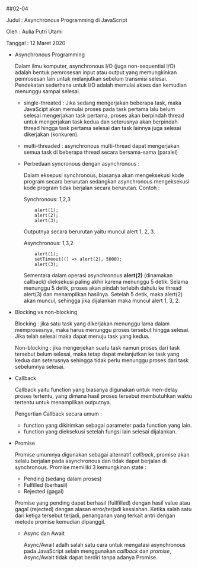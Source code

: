 ##02-04

Judul : Asynchronous Programming di JavaScript

Oleh : Aulia Putri Utami

Tanggal : 12 Maret 2020

- Asynchronous Programming

  Dalam ilmu komputer, asynchronous I/O (juga non-sequential I/O) adalah bentuk pemrosesan input atau output yang memungkinkan pemrosesan lain untuk melanjutkan sebelum transmisi selesai. Pendekatan sederhana untuk I/O adalah memulai akses dan kemudian menunggu sampai selesai. 

    - single-threated : Jika sedang mengerjakan beberapa task, maka JavaScipt akan memulai proses pada task pertama lalu belum selesai mengerjakan task pertama, proses akan berpindah thread untuk mengerjakan task kedua dan seterusnya akan berpindah thread hingga task pertama selesai dan task lainnya juga selesai dikerjakan (konkuren).

    - multi-threaded : asynchronous multi-thread dapat  mengerjakan semua task di beberapa thread secara bersama-sama (paralel)
  
  - Perbedaan syncronous dengan asynchronous :
  
    Dalam eksepusi synchronous, biasanya akan mengeksekusi kode program secara berurutan sedangkan asynchronous mengeksekusi kode program tidak berjalan secara berurutan. Contoh :
    
    Synchronous: 1,2,3

            alert(1);
            alert(2);
            alert(3);

    Outputnya secara berurutan yaitu muncul alert 1, 2, 3.

    Asynchronous: 1,3,2

            alert(1);
            setTimeout(() => alert(2), 5000);
            alert(3);

    Sementara dalam operasi asynchronous **alert(2)** (dinamakan callback) dieksekusi paling akhir karena menunggu 5 detik. Selama menunggu 5 detik, proses akan pindah terlebih dahulu ke thread alert(3) dan menampilkan hasilnya. Setelah 5 detik, maka alert(2) akan muncul, sehingga jika dijalankan maka muncul alert 1, 3, 2.


- Blocking vs non-blocking

  Blocking : jika satu task yang dikerjakan menunggu lama dalam memprosesnya, maka harus menunggu proses tersebut hingga selesai. Jika telah selesai maka dapat menuju task yang kedua.

  Non-blocking : jika mengerjekan suatu task namun proses dari task tersebut belum selesai, maka tetap dapat melanjutkan ke task yang kedua dan seterusnya sehingga tidak perlu menunggu proses dari task sebelumnya selesai.

- Callback 

  Callback yaitu function yang biasanya digunakan untuk men-delay proses tertentu, yang dimana hasil proses tersebut membutuhkan waktu tertentu untuk menampilkan outputnya. 

  Pengertian Callback secara umum :

  - function yang dikirimkan sebagai parameter pada function yang lain. 
  - function yang dieksekusi setelah fungsi lain selesai dijalankan.

- Promise

  Promise umumnya digunakan sebagai alternatif *callback*, promise akan selalu berjalan pada asynchronous dan tidak dapat berjalan di synchronous.
  Promise memiliki 3 kemungkinan state :
  - Pending (sedang dalam proses)
  - Fulfilled (berhasil)
  - Rejected (gagal)

  Promise yang pending dapat berhasil (fullfilled) dengan hasil value atau gagal (rejected) dengan alasan error/terjadi kesalahan. Ketika salah satu dari ketiga tersebut terjadi, penanganan yang terkait antri dengan metode promise kemudian dipanggil. 

  - Async dan Await

    Async/Await adalh salah satu cara untuk mengatasi asynchronous pada JavaScript selain menggunakan *callback* dan *promise*, Async/Await tidak dapat berdiri tanpa adanya Promise. 